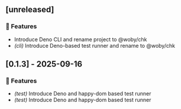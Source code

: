 ## [unreleased]

### 🚀 Features

- Introduce Deno CLI and rename project to @woby/chk
- *(cli)* Introduce Deno-based test runner and rename to @woby/chk
## [0.1.3] - 2025-09-16

### 🚀 Features

- *(test)* Introduce Deno and happy-dom based test runner
- *(test)* Introduce Deno and happy-dom based test runner
